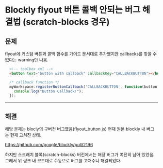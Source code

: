 
# Blockly flyout 버튼 콜백 안되는 버그 해결법 (scratch-blocks 경우)

## 문제 

flyout에 커스텀 버튼과 콜백 함수를 가이드 문서대로 추가했지만 callbacks를 찾을 수 없다는 warning만 나옴.

```html
  <!-- toolbox xml --> 
  <button text="button with callback" callbackKey="CALLBACKBUTTON"></button>
```
```javascript
  /* callback function */
  myWorkspace.registerButtonCallback('CALLBACKBUTTON', function(button) {
    console.log("Button Callback!");
  });
```

---

## 해결 
해당 문제는 blocly의 구버전 버그였음(flyout_button.js) 현재  원본 blockly 내 버그는 현재 고쳐진 상태. 

https://github.com/google/blockly/pull/2196 

하지만 스크래치 블록(scratch-blocks) 버전에서는 해당 버그가 여전히 남아 있었음. 그래서 위 링크 내 코드대로 수동으로 버그를 고쳐주니 해결되었다.

